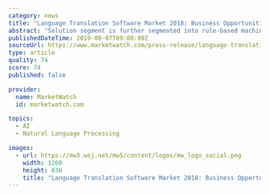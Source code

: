 ```yaml
---
category: news
title: "Language Translation Software Market 2018: Business Opportunities, Size, Share, Trends, Competitive Analysis And Forecast To 2023"
abstract: "Solution segment is further segmented into rule-based machine translation, statistical-based machine translation, and, hybrid machine translation. Service segment in further bifurcated into professional service, managed service, and, integration service."
publishedDateTime: 2019-08-07T09:08:00Z
sourceUrl: https://www.marketwatch.com/press-release/language-translation-software-market-2018-business-opportunities-size-share-trends-competitive-analysis-and-forecast-to-2023-2019-08-07
type: article
quality: 74
score: 74
published: false

provider:
  name: MarketWatch
  id: marketwatch.com

topics:
  - AI
  - Natural Language Processing

images:
  - url: https://mw3.wsj.net/mw5/content/logos/mw_logo_social.png
    width: 1200
    height: 630
    title: "Language Translation Software Market 2018: Business Opportunities, Size, Share, Trends, Competitive Analysis And Forecast To 2023"
---
```

